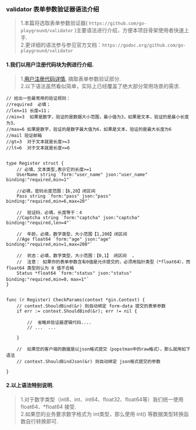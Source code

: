 ###  validator 表单参数验证器语法介绍  
>   1.本篇将选取表单参数验证器( `https://github.com/go-playground/validator` )主要语法进行介绍，方便本项目骨架使用者快速上手.  
>   2.更详细的语法参与参见官方文档：`https://godoc.org/github.com/go-playground/validator`       

#### 1.我们以用户注册代码块为例进行介绍.  
>   1.[用户注册代码详情](../app/http/validator/web/users/register.go), 摘取表单参数验证部分.        
>   2.以下语法虽然看似简单，实际上已经覆盖了绝大部分常用场景的需求.    
```code  
// 给出一些最常用的验证规则：
//required  必填；
//len=11 长度=11；
//min=3  如果是数字，验证的是数据大小范围，最小值为3，如果是文本，验证的是最小长度为3，
//max=6 如果是数字，验证的是数字最大值为6，如果是文本，验证的是最大长度为6
//mail 验证邮箱
//gt=3  对于文本就是长度>=3
//lt=6  对于文本就是长度<=6

 
type Register struct {
    // 必填、文本类型,表示它的长度>=1
	UserName string `form:"user_name" json:"user_name"  binding:"required,min=1"` 
   
    //必填，密码长度范围：【6,20】闭区间
	Pass string `form:"pass" json:"pass" binding:"required,min=6,max=20"`
    
    //  验证码，必填，长度等于：4 
	//Captcha string `form:"captcha" json:"captcha" binding:"required,len=4"` 

    //  年龄，必填，数字类型，大小范围【1,200】闭区间  
	//Age float64 `form:"age" json:"age" binding:"required,min=1,max=200"` 
    
    //  状态：必填，数字类型，大小范围：【0,1】 闭区间  ，
    //  注意： 如果你的表单参数含有0值是允许提交的，必须用指针类型（*float64），而 float64 类型则认为 0 值不合格
	Status *float64 `form:"status" json:"status"  binding:"required,min=0，max=1"`   
}


func (r Register) CheckParams(context *gin.Context) {
    // context.ShouldBind(&r) 则自动绑定 form-data 提交的表单参数
	if err := context.ShouldBind(&r); err != nil {

        //  省略非验证器逻辑代码....
        // ...  ...

	}
    
    //  如果您的客户端的数据是以json格式提交（popstman中的raw格式），那么就用如下语法
    // context.ShouldBindJson(&r) 则自动绑定 json格式提交的参数

}

```

#### 2.以上语法特别说明.  
>   1.对于数字类型（int8、int、int64、float32、float64等）我们统一使用 float64、*float64 接受.  
>   2.如果您的业务要求数字格式为 int类型，那么使用 int() 等数据类型转换函数自行转换即可.  
